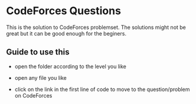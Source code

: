 
# CodeForces Questions

This is the solution to CodeForces problemset. The solutions might not be great but it can be good enough for the beginers.



## Guide to use this

- open the folder according to the level you like

- open any file you like 
- click on the link in the first line of code to move to the question/problem on CodeForces

